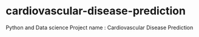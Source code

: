 # cardiovascular-disease-prediction
Python and Data science Project name : Cardiovascular Disease Prediction

